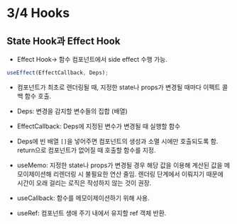 # 3/4 Hooks

## State Hook과 Effect Hook

- Effect Hook-> 함수 컴포넌트에서 side effect 수행 가능.

```js
useEffect(EffectCallback, Deps);
```

- 컴포넌트가 최초로 렌더링될 때, 지정한 state나 props가 변경될 때마다 이펙트 콜백 함수 호출.
- Deps: 변경을 감지할 변수들의 집합 (배열)
- EffectCallback: Deps에 지정된 변수가 변경될 때 실행할 함수
- Deps에 빈 배열 `[]`을 넣어주면 컴포넌트의 생성과 소멸 시에만 호출되도록 함. return으로 컴포넌트가 없어질 때 호출할 함수를 지정.

- useMemo: 지정한 state나 props가 변경될 경우 해당 값을 이용해 계산된 값을 메모이제이션해 리렌더링 시 불필요한 연산 줄임. 렌더링 단계에서 이뤄지기 때문에 시간이 오래 걸리는 로직은 작성하지 않는 것이 권장.
- useCallback: 함수를 메모이제이션하기 위해 사용.
- useRef: 컴포넌트 생애 주기 내에서 유지할 ref 객체 반환.
